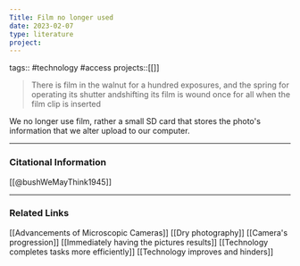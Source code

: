 ```yaml
---
Title: Film no longer used
date: 2023-02-07
type: literature
project:
---
```

tags:: #technology #access
projects::[[]]

> There is film in the walnut for a hundred exposures, and the spring for operating its shutter andshifting its film is wound once for all when the film clip is inserted

We no longer use film, rather a small SD card that stores the photo's information that we alter upload to our computer.

---
### Citational Information

[[@bushWeMayThink1945]]

---

### Related Links

[[Advancements of Microscopic Cameras]]
[[Dry photography]]
[[Camera's progression]]
[[Immediately having the pictures results]]
[[Technology completes tasks more efficiently]]
[[Technology improves and hinders]]